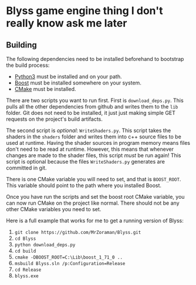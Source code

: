 # Blyss game engine thing I don't really know ask me later

## Building

The following dependencies need to be installed beforehand to bootstrap
the build process:

* [Python3](https://www.python.org/) must be installed and on your path.
* [Boost](https://www.boost.org/) must be installed somewhere on your system.
* [CMake](https://cmake.org/) must be installed.

There are two scripts you want to run first. First is `download_deps.py`.
This pulls all the other dependencies from github and writes them to the
`lib` folder. Git does not need to be installed, it just just making simple
GET requests on the project's build artifacts.

The second script is _optional_: `WriteShaders.py`. This script takes the
shaders in the `shaders` folder and writes them into c++ source files to
be used at runtime. Having the shader sources in program memory means
files don't need to be read at runtime. However, this means that whenever
changes are made to the shader files, this script _must_ be run again!
This script is optional because the files `WriteShaders.py` generates are
committed in git.

There is one CMake variable you will need to set, and that is `BOOST_ROOT`.
This variable should point to the path where you installed Boost.

Once you have run the scripts and set the boost root CMake variable,
you can now run CMake on the project like normal. There should not be any
other CMake variables you need to set.

Here is a full example that works for me to get a running version of Blyss:

1. `git clone https://github.com/MrZoraman/Blyss.git`
1. `cd Blyss`
1. `python download_deps.py`
1. `cd build`
1. `cmake -DBOOST_ROOT=C:\Lib\boost_1_71_0 ..`
1. `msbuild Blyss.sln /p:Configuration=Release`
1. `cd Release`
1. `blyss.exe`

